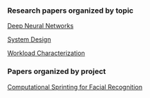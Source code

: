 ### Research papers organized by topic

[Deep Neural Networks](dnn)

[System Design](sys-des)

[Workload Characterization](wc)


### Papers organized by project

[Computational Sprinting for Facial Recognition](sprint-deepface)
